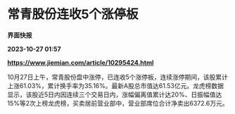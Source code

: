 # 常青股份连收5个涨停板
**界面快报**

**2023-10-27 01:57**

**https://www.jiemian.com/article/10295424.html**

10月27日上午，常青股份盘中涨停，已连收5个涨停板，连续涨停期间，该股累计上涨61.03%，累计换手率为35.16%。最新A股总市值达61.53亿元。龙虎榜数据显示，该股近5日内因连续三个交易日内，涨幅偏离值累计达20%、日振幅值达15%等2次上榜龙虎榜，买卖居前营业部中，营业部席位合计净卖出6372.6万元。